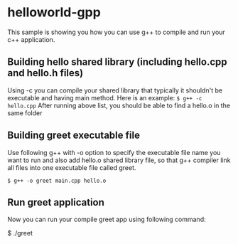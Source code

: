 # helloworld-gpp

This sample is showing you how you can use g++ to compile and run your c++ application.

## Building hello shared library (including hello.cpp and hello.h files)

Using -c you can compile your shared library that typically it shouldn't be executable and having main method. Here is an example:
`
$ g++ -c hello.cpp
`
After running above list, you should be able to find a hello.o in the same folder

## Building greet executable file

Use following g++ with -o option to specify the executable file name you want to run and also add hello.o shared library file, so that g++ compiler link all files into one executable file called greet.

`
$ g++ -o greet main.cpp hello.o
`

## Run greet application

Now you can run your compile greet app using following command:

$ ./greet
